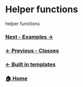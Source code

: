 
# Helper functions

helper functions

### [Next - Examples →](../examples.md)
### [← Previous - Classes](../classes.md)
### [← Built in templates](../built-in-templates.md)
### [🏠 Home](../introduction.md)